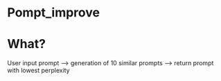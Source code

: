 # Pompt_improve

# What?

User input prompt --> generation of 10 similar prompts --> return prompt with lowest perplexity